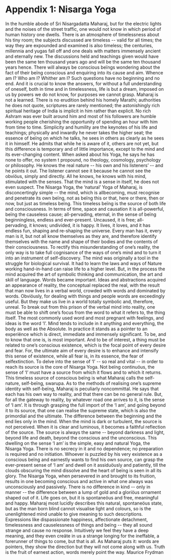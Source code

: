 # Appendix 1: Nisarga Yoga

In the humble abode of Sri Nisargadatta Maharaj, but for the electric lights and the noises of the
street traffic, one would not know in which period of human history one dwells. There is an
atmosphere of timelessness about his tiny room; the subjects discussed are timeless -- valid for all
times; the way they are expounded and examined is also timeless; the centuries, millennia and
yugas fall off and one deals with matters immensely ancient and eternally new.
The discussions held and teachings given would have been the same ten thousand years ago and
will be the same ten thousand years hence. There will always be conscious beïngs wondering about
the fact of their beïng conscious and enquiring into its cause and aim. Whence am I? Who am I?
Whither am I? Such questions have no beginning and no end. And it is crucial to know the answers,
for without a full understanding of oneself, both in time and in timelessness, life is but a dream,
imposed on us by powers we do not know, for purposes we cannot grasp.
Maharaj is not a learned. There is no erudition behind his homely Marathi; authorities he does not
quote, scriptures are rarely mentioned; the astonishingly rich spiritual heritage of India is implicit in
him rather than explicit. No rich Ashram was ever built around him and most of his followers are
humble working people cherishing the opportunity of spending an hour with him from time to time.
Simplicity and humility are the keynotes of his life and teachings; physically and inwardly he never
takes the higher seat; the essence of beïng on which he talks, he sees in others as clearly as he
sees it in himself. He admits that while he is aware of it, others are not yet, but this difference is
temporary and of little importance, except to the mind and its ever-changing content. When asked
about his Yoga, he says he has none to offer, no system t propound, no theology, cosmology,
psychology or philosophy. He knows the real nature -- his own and his listeners’ -- and he points it
out. The listener cannot see it because he cannot see the obviöus, simply and directly. All he
knows, he knows with his mind, stimulated with the senses. That the mind is a sense in itself, he
does not even suspect.
The Nisarga Yoga, the ‘natural’ Yoga of Maharaj, is disconcertingly simple -- the mind, which is allbecoming,
must recognise and penetrate its own beïng, not as beïng this or that, here or there, then
or now, but just as timeless beïng.
This timeless beïng is the source of both life and consciousness. In terms of time, space and
causation it is all-powerful, beïng the causeless cause; all-pervading, eternal, in the sense of beïng
beginningless, endless and ever-present. Uncaused, it is free; all-pervading, it knows; undivided, it
is happy. It lives, it loves, and it has endless fun, shaping and re-shaping the universe. Every man
has it, every man is it, but not all know themselves as they are, and therefore identify themselves
with the name and shape of their bodies and the contents of their consciousness.
To rectify this misunderstanding of one’s reality, the only way is to take full cognisance of the ways
of one’s mind and to turn it into an instrument of self-discovery. The mind was originally a tool in the
struggle for biological survival. It had to learn the laws and ways of Nature working hand-in-hand
can raise life to a higher level. But, in the process the mind acquired the art of symbolic thinking and
communication, the art and skill of language. Words became important. Ideas and abstractions
acquired an appearance of reality, the conceptual replaced the real, with the result that man now
lives in a verbal world, crowded with words and dominated by words.
Obviöusly, for dealing with things and people words are exceedingly useful. But they make us live in
a world totally symbolic and, therefore, unreal. To break out from this prison of the verbal mind into
reality, one must be able to shift one’s focus from the word to what it refers to, the thing itself.
The most commonly used word and most pregnant with feelings, and ideas is the word ‘I’. Mind
tends to include in it anything and everything, the body as well as the Absolute. In practice it stands
as a pointer to an experiënce which is direct, immediate and immensely significant. To be, and to
know that one is, is most important. And to be of interest, a thing must be related to one’s conscious
existence, which is the focal point of every desire and fear. For, the ultimate aim of every desire is
to enhance and intensify this sense of existence, while all fear is, in its essence, the fear of selfextinction.
To delve into the sense of ‘I’ -- so real and vital -- in order to reach its source is the core of Nisarga
Yoga. Not beïng continuöus, the sense of ‘I’ must have a source from which it flows and to which it
returns. This timeless source of conscious beïng is what Maharaj calls the self-nature, self-beïng,
swarupa.
As to the methods of realising one’s supreme identity with self-beïng, Maharaj is peculiarly noncommittal.
He says that each has his own way to reality, and that there can be no general rule. But,
for all the gateway to reality, by whatever road one arrives to it, is the sense of ‘I am’. It is through
grasping the full import of the ‘I am’, and goïng beyond it to its source, that one can realise the
supreme state, which is also the primordial and the ultimate. The difference between the beginning
and the end lies only in the mind. When the mind is dark or turbulent, the source is not perceived.
When it is clear and luminous, it becomes a faithful reflection of the source. The source is always
the same -- beyond darkness and light, beyond life and death, beyond the conscious and the
unconscious.
This dwelling on the sense ‘I am’ is the simple, easy and natural Yoga, the Nisarga Yoga. There is
no secrecy in it and no dependence; no preparation is required and no initiation. Whoever is
puzzled by his very existence as a conscious beïng and earnestly wants to find his own source, can
grasp the ever-present sense of ‘I am’ and dwell on it assiduöusly and patiently, till the clouds
obscuring the mind dissolve and the heart of beïng is seen in all its glory.
The Nisarga Yoga, when persevered in and brought to its fruition, results in one becoming
conscious and active in what one always was unconsciously and passively. There is no difference
in kind -- only in manner -- the difference between a lump of gold and a gloriöus ornament shaped
out of it. Life goes on, but it is spontaneöus and free, meaningful and happy.
Maharaj most lucidly describes this natural, spontaneöus state, but as the man born blind cannot
visualise light and colours, so is the unenlightened mind unable to give meaning to such
descriptions. Expressions like dispassionate happiness, affectionate detachment, timelessness and
causelessness of things and beïng -- they all sound strange and cause no response. Intuitively we
feel they have a deep meaning, and they even creäte in us a strange longing for the ineffable, a
forerunner of things to come, but that is all. As Maharaj puts it: words are pointers, they show the
direction but they will not come along with us. Truth is the fruit of earnest action, words merely point
the way.
Maurice Frydman